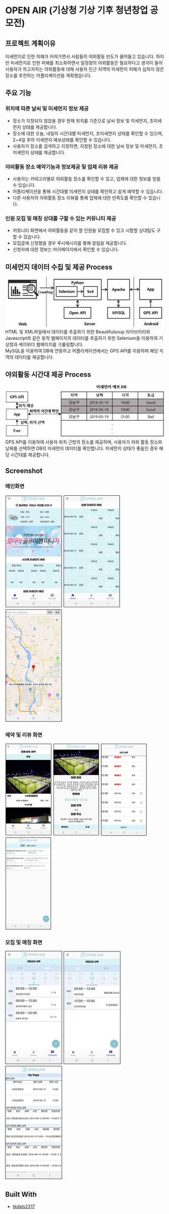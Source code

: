 # OPEN AIR (기상청 기상 기후 청년창업 공모전)

## 프로젝트 계획이유

미세먼지로 인한 피해가 커져가면서 사람들의 야외활동 빈도가 줄어들고 있습니다. 하지만 미세먼지로 인한 피해를 최소화하면서 일정량의 야외활동은 필요하다고 생각이 들어 사용자가 하고자하는 야외활동에 대해 사용자 인근 지역의 미세먼지 피해가 심하지 않은 장소를 추천하는 어플리케이션을 계획했습니다.

## 주요 기능
### 위치에 따른 날씨 및 미세먼지 정보 제공
* 장소가 지정되지 않았을 경우 현재 위치를 기준으로 날씨 정보 및 미세먼지, 초미세먼지 상태를 제공합니다.
* 장소에 대한 오늘, 내일의 시간대별 미세먼지, 초미세먼지 상태를 확인할 수 있으며, 2~4일 후의 미세먼지 예보상태를 확인할 수 있습니다.
* 사용자가 장소를 검색하고 지정하면, 지정된 장소에 대한 날씨 정보 및 미세먼지, 초미세먼지 상태를 제공합니다.
### 야외활동 장소 예약기능과 정보제공 및 업체 리뷰 제공
* 사용자는 카테고리별로 야외활동 장소를 확인할 수 있고, 업체에 대한 정보를 얻을 수 있습니다.
* 어플리케이션을 통해 시간대별 미세먼지 상태를 확인하고 쉽게 예약할 수 있습니다.
* 다른 사용자의 야외활동 장소 리뷰를 통해 업체에 대한 만족도를 확인할 수 있습니다.
### 인원 모집 및 매칭 상대를 구할 수 있는 커뮤니티 제공
* 커뮤니티 화면에서 야외활동을 같이 할 인원을 모집할 수 있고 시합할 상대팀도 구할 수 있습니다.
* 모집글에 신청했을 경우 푸시메시지를 통해 알림을 제공합니다.
* 신청자에 대한 정보는 마이페이지에서 확인할 수 있습니다.

## 미세먼지 데이터 수집 및 제공 Process
![pc](./img/pc1.png)
<br/>
HTML 및 XML파일에서 데이터를 추출하기 위한 Beautifulsoup 라이브러리와 Javascript와 같은 동적 웹페이지의 데이터를 추출하기 위한 Selenium을 이용하여 기상청과 케이위더 웹페이지를 크롤링합니다.<br/>
MySQL을 이용하여 DB에 연동하고 어플리케이션에서는 GPS API를 이용하여 해당 지역의 데이터를 제공합니다.

## 야외활동 시간대 제공 Process
![pc](./img/pc2.png)
GPS API를 이용하여 사용자 위치 근방의 장소를 제공하며, 사용자가 야외 활동 장소와 날짜를 선택하면 DB의 미세먼지 데이터를 확인합니다.
미세먼지 상태가 좋음인 경우 해당 시간대를 제공합니다.

## Screenshot
### 메인화면
![ss](./img/ss1.png) ![ss](./img/ss2.png) ![ss](./img/ss3.png)
<br/>

### 예약 및 리뷰 화면
![ss](./img/ss4.png) ![ss](./img/ss5.png) ![ss](./img/ss6.png) ![ss](./img/ss7.png)
<br/>
### 모집 및 매칭 화면
![ss](./img/ss8.png) ![ss](./img/ss9.png) ![ss](./img/ss10.png)
<br/>

## Built With
* [tkdals2317](https://github.com/tkdals2317)

